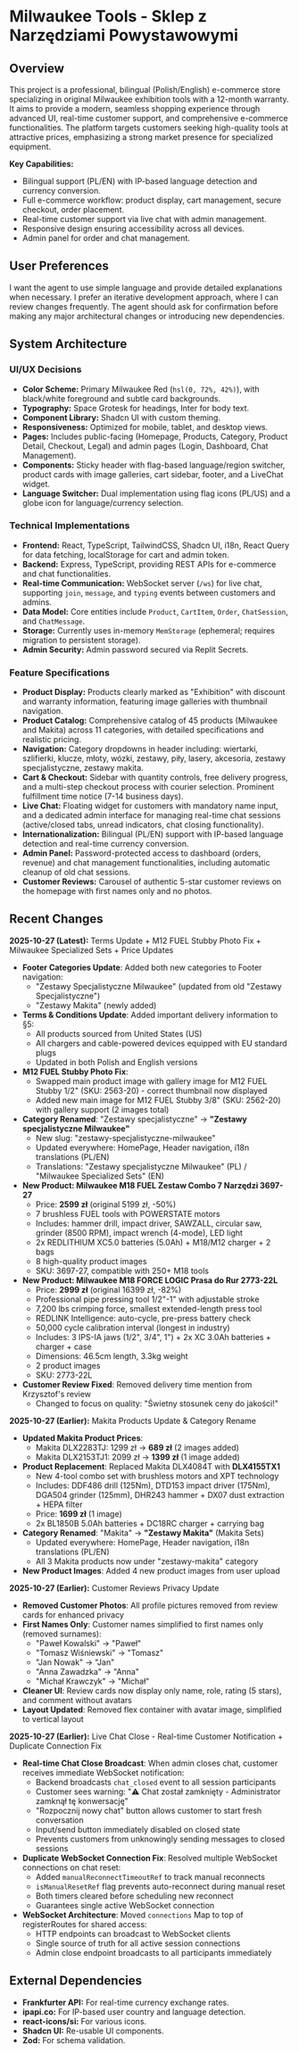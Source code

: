 # Milwaukee Tools - Sklep z Narzędziami Powystawowymi

## Overview
This project is a professional, bilingual (Polish/English) e-commerce store specializing in original Milwaukee exhibition tools with a 12-month warranty. It aims to provide a modern, seamless shopping experience through advanced UI, real-time customer support, and comprehensive e-commerce functionalities. The platform targets customers seeking high-quality tools at attractive prices, emphasizing a strong market presence for specialized equipment.

**Key Capabilities:**
- Bilingual support (PL/EN) with IP-based language detection and currency conversion.
- Full e-commerce workflow: product display, cart management, secure checkout, order placement.
- Real-time customer support via live chat with admin management.
- Responsive design ensuring accessibility across all devices.
- Admin panel for order and chat management.

## User Preferences
I want the agent to use simple language and provide detailed explanations when necessary. I prefer an iterative development approach, where I can review changes frequently. The agent should ask for confirmation before making any major architectural changes or introducing new dependencies.

## System Architecture

### UI/UX Decisions
- **Color Scheme:** Primary Milwaukee Red (`hsl(0, 72%, 42%)`), with black/white foreground and subtle card backgrounds.
- **Typography:** Space Grotesk for headings, Inter for body text.
- **Component Library:** Shadcn UI with custom theming.
- **Responsiveness:** Optimized for mobile, tablet, and desktop views.
- **Pages:** Includes public-facing (Homepage, Products, Category, Product Detail, Checkout, Legal) and admin pages (Login, Dashboard, Chat Management).
- **Components:** Sticky header with flag-based language/region switcher, product cards with image galleries, cart sidebar, footer, and a LiveChat widget.
- **Language Switcher:** Dual implementation using flag icons (PL/US) and a globe icon for language/currency selection.

### Technical Implementations
- **Frontend:** React, TypeScript, TailwindCSS, Shadcn UI, i18n, React Query for data fetching, localStorage for cart and admin token.
- **Backend:** Express, TypeScript, providing REST APIs for e-commerce and chat functionalities.
- **Real-time Communication:** WebSocket server (`/ws`) for live chat, supporting `join`, `message`, and `typing` events between customers and admins.
- **Data Model:** Core entities include `Product`, `CartItem`, `Order`, `ChatSession`, and `ChatMessage`.
- **Storage:** Currently uses in-memory `MemStorage` (ephemeral; requires migration to persistent storage).
- **Admin Security:** Admin password secured via Replit Secrets.

### Feature Specifications
- **Product Display:** Products clearly marked as "Exhibition" with discount and warranty information, featuring image galleries with thumbnail navigation.
- **Product Catalog:** Comprehensive catalog of 45 products (Milwaukee and Makita) across 11 categories, with detailed specifications and realistic pricing.
- **Navigation:** Category dropdowns in header including: wiertarki, szlifierki, klucze, młoty, wózki, zestawy, piły, lasery, akcesoria, zestawy specjalistyczne, zestawy makita.
- **Cart & Checkout:** Sidebar with quantity controls, free delivery progress, and a multi-step checkout process with courier selection. Prominent fulfillment time notice (7-14 business days).
- **Live Chat:** Floating widget for customers with mandatory name input, and a dedicated admin interface for managing real-time chat sessions (active/closed tabs, unread indicators, chat closing functionality).
- **Internationalization:** Bilingual (PL/EN) support with IP-based language detection and real-time currency conversion.
- **Admin Panel:** Password-protected access to dashboard (orders, revenue) and chat management functionalities, including automatic cleanup of old chat sessions.
- **Customer Reviews:** Carousel of authentic 5-star customer reviews on the homepage with first names only and no photos.

## Recent Changes

**2025-10-27 (Latest):** Terms Update + M12 FUEL Stubby Photo Fix + Milwaukee Specialized Sets + Price Updates
- **Footer Categories Update**: Added both new categories to Footer navigation:
  - "Zestawy Specjalistyczne Milwaukee" (updated from old "Zestawy Specjalistyczne")
  - "Zestawy Makita" (newly added)
- **Terms & Conditions Update**: Added important delivery information to §5:
  - All products sourced from United States (US)
  - All chargers and cable-powered devices equipped with EU standard plugs
  - Updated in both Polish and English versions
- **M12 FUEL Stubby Photo Fix**: 
  - Swapped main product image with gallery image for M12 FUEL Stubby 1/2" (SKU: 2563-20) - correct thumbnail now displayed
  - Added new main image for M12 FUEL Stubby 3/8" (SKU: 2562-20) with gallery support (2 images total)
- **Category Renamed**: "Zestawy specjalistyczne" → **"Zestawy specjalistyczne Milwaukee"**
  - New slug: "zestawy-specjalistyczne-milwaukee"
  - Updated everywhere: HomePage, Header navigation, i18n translations (PL/EN)
  - Translations: "Zestawy specjalistyczne Milwaukee" (PL) / "Milwaukee Specialized Sets" (EN)
- **New Product: Milwaukee M18 FUEL Zestaw Combo 7 Narzędzi 3697-27**
  - Price: **2599 zł** (original 5199 zł, -50%)
  - 7 brushless FUEL tools with POWERSTATE motors
  - Includes: hammer drill, impact driver, SAWZALL, circular saw, grinder (8500 RPM), impact wrench (4-mode), LED light
  - 2x REDLITHIUM XC5.0 batteries (5.0Ah) + M18/M12 charger + 2 bags
  - 8 high-quality product images
  - SKU: 3697-27, compatible with 250+ M18 tools
- **New Product: Milwaukee M18 FORCE LOGIC Prasa do Rur 2773-22L**
  - Price: **2999 zł** (original 16399 zł, -82%)
  - Professional pipe pressing tool 1/2"-1" with adjustable stroke
  - 7,200 lbs crimping force, smallest extended-length press tool
  - REDLINK Intelligence: auto-cycle, pre-press battery check
  - 50,000 cycle calibration interval (longest in industry)
  - Includes: 3 IPS-IA jaws (1/2", 3/4", 1") + 2x XC 3.0Ah batteries + charger + case
  - Dimensions: 46.5cm length, 3.3kg weight
  - 2 product images
  - SKU: 2773-22L
- **Customer Review Fixed**: Removed delivery time mention from Krzysztof's review
  - Changed to focus on quality: "Świetny stosunek ceny do jakości!"

**2025-10-27 (Earlier):** Makita Products Update & Category Rename
- **Updated Makita Product Prices**:
  - Makita DLX2283TJ: 1299 zł → **689 zł** (2 images added)
  - Makita DLX2153TJ1: 2099 zł → **1399 zł** (1 image added)
- **Product Replacement**: Replaced Makita DLX4084T with **DLX4155TX1**
  - New 4-tool combo set with brushless motors and XPT technology
  - Includes: DDF486 drill (125Nm), DTD153 impact driver (175Nm), DGA504 grinder (125mm), DHR243 hammer + DX07 dust extraction + HEPA filter
  - Price: **1699 zł** (1 image)
  - 2x BL1850B 5.0Ah batteries + DC18RC charger + carrying bag
- **Category Renamed**: "Makita" → **"Zestawy Makita"** (Makita Sets)
  - Updated everywhere: HomePage, Header navigation, i18n translations (PL/EN)
  - All 3 Makita products now under "zestawy-makita" category
- **New Product Images**: Added 4 new product images from user upload

**2025-10-27 (Earlier):** Customer Reviews Privacy Update
- **Removed Customer Photos**: All profile pictures removed from review cards for enhanced privacy
- **First Names Only**: Customer names simplified to first names only (removed surnames):
  - "Paweł Kowalski" → "Paweł"
  - "Tomasz Wiśniewski" → "Tomasz"
  - "Jan Nowak" → "Jan"
  - "Anna Zawadzka" → "Anna"
  - "Michał Krawczyk" → "Michał"
- **Cleaner UI**: Review cards now display only name, role, rating (5 stars), and comment without avatars
- **Layout Updated**: Removed flex container with avatar image, simplified to vertical layout

**2025-10-27 (Earlier):** Live Chat Close - Real-time Customer Notification + Duplicate Connection Fix
- **Real-time Chat Close Broadcast**: When admin closes chat, customer receives immediate WebSocket notification:
  - Backend broadcasts `chat_closed` event to all session participants
  - Customer sees warning: "⚠️ Chat został zamknięty - Administrator zamknął tę konwersację"
  - "Rozpocznij nowy chat" button allows customer to start fresh conversation
  - Input/send button immediately disabled on closed state
  - Prevents customers from unknowingly sending messages to closed sessions
- **Duplicate WebSocket Connection Fix**: Resolved multiple WebSocket connections on chat reset:
  - Added `manualReconnectTimeoutRef` to track manual reconnects
  - `isManualResetRef` flag prevents auto-reconnect during manual reset
  - Both timers cleared before scheduling new reconnect
  - Guarantees single active WebSocket connection
- **WebSocket Architecture**: Moved `connections` Map to top of registerRoutes for shared access:
  - HTTP endpoints can broadcast to WebSocket clients
  - Single source of truth for all active session connections
  - Admin close endpoint broadcasts to all participants immediately

## External Dependencies
- **Frankfurter API:** For real-time currency exchange rates.
- **ipapi.co:** For IP-based user country and language detection.
- **react-icons/si:** For various icons.
- **Shadcn UI:** Re-usable UI components.
- **Zod:** For schema validation.